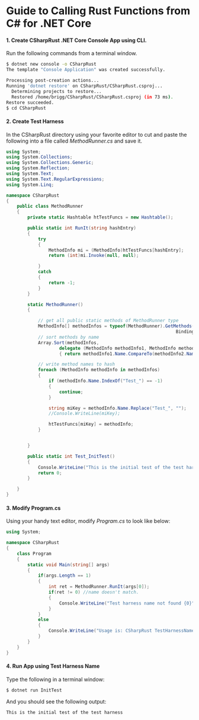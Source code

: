 # Guide to Calling Rust Functions from C# for .NET Core

#### 1. Create CSharpRust .NET Core Console App using CLI.

Run the following commands from a terminal window.

```bash
$ dotnet new console -o CSharpRust
The template "Console Application" was created successfully.

Processing post-creation actions...
Running 'dotnet restore' on CSharpRust/CSharpRust.csproj...
  Determining projects to restore...
  Restored /home/brigg/CSharpRust/CSharpRust.csproj (in 73 ms).
Restore succeeded.
$ cd CSharpRust

```

#### 2. Create Test Harness

In the CSharpRust directory using your favorite editor to cut and paste the following into a file called *MethodRunner.cs*   and save it.

```c#
using System;
using System.Collections;
using System.Collections.Generic;
using System.Reflection;
using System.Text;
using System.Text.RegularExpressions;
using System.Linq;

namespace CSharpRust
{
    public class MethodRunner
    {
        private static Hashtable htTestFuncs = new Hashtable();

        public static int RunIt(string hashEntry)
        {
            try
            {
                MethodInfo mi = (MethodInfo)htTestFuncs[hashEntry];
                return (int)mi.Invoke(null, null);

            }
            catch
            {
                return -1;
            }
        }

        static MethodRunner()
        {

            // get all public static methods of MethodRunner type
            MethodInfo[] methodInfos = typeof(MethodRunner).GetMethods(BindingFlags.Public |
                                                                BindingFlags.Static);
            // sort methods by name
            Array.Sort(methodInfos,
                    delegate (MethodInfo methodInfo1, MethodInfo methodInfo2)
                    { return methodInfo1.Name.CompareTo(methodInfo2.Name); });

            // write method names to hash
            foreach (MethodInfo methodInfo in methodInfos)
            {
                if (methodInfo.Name.IndexOf("Test_") == -1)
                {
                    continue;
                }

                string miKey = methodInfo.Name.Replace("Test_", "");
                //Console.WriteLine(miKey);

                htTestFuncs[miKey] = methodInfo;
            }


        }

        public static int Test_InitTest()
        {
            Console.WriteLine("This is the initial test of the test harness");
            return 0;
        }

    }
}
```

#### 3. Modify Program.cs

Using your handy text editor, modify *Program.cs* to look like below:

```c#
using System;

namespace CSharpRust
{
    class Program
    {
        static void Main(string[] args)
        {
            if(args.Length == 1)
            {
                int ret = MethodRunner.RunIt(args[0]);
                if(ret != 0) //name doesn't match.
                {
                    Console.WriteLine("Test harness name not found {0}", args[0]);
                }
            }
            else
            {
                Console.WriteLine("Usage is: CSharpRust TestHarnessName");
            }
        }
    }
}

```

#### 4. Run App using Test Harness Name

Type the following in a terminal window:

```bash
$ dotnet run InitTest
```

And you should see the following output:

```bash
This is the initial test of the test harness
```

